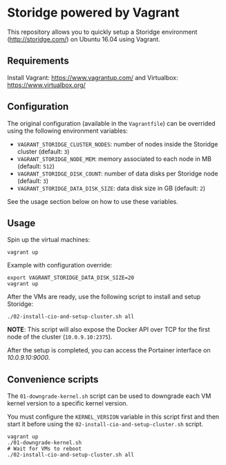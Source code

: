 # Storidge powered by Vagrant

This repository allows you to quickly setup a Storidge environment (http://storidge.com/) on Ubuntu 16.04 using Vagrant.

## Requirements

Install Vagrant: https://www.vagrantup.com/ and Virtualbox: https://www.virtualbox.org/

## Configuration

The original configuration (available in the `Vagrantfile`) can be overrided using the following environment variables:

* `VAGRANT_STORIDGE_CLUSTER_NODES`: number of nodes inside the Storidge cluster (default: `3`)
* `VAGRANT_STORIDGE_NODE_MEM`: memory associated to each node in MB (default: `512`)
* `VAGRANT_STORIDGE_DISK_COUNT`: number of data disks per Storidge node (default: `3`)
* `VAGRANT_STORIDGE_DATA_DISK_SIZE`: data disk size in GB (default: `2`)

See the usage section below on how to use these variables.

## Usage

Spin up the virtual machines:

```
vagrant up
```

Example with configuration override:
```
export VAGRANT_STORIDGE_DATA_DISK_SIZE=20
vagrant up
```

After the VMs are ready, use the following script to install and setup Storidge:

```
./02-install-cio-and-setup-cluster.sh all
```

**NOTE**: This script will also expose the Docker API over TCP for the first node of the cluster (`10.0.9.10:2375`).

After the setup is completed, you can access the Portainer interface on *10.0.9.10:9000*.

## Convenience scripts

The `01-downgrade-kernel.sh` script can be used to downgrade each VM kernel version to a specific kernel version.

You must configure the `KERNEL_VERSION` variable in this script first and then start it before using the `02-install-cio-and-setup-cluster.sh` script.


```
vagrant up
./01-downgrade-kernel.sh
# Wait for VMs to reboot
./02-install-cio-and-setup-cluster.sh all
```
